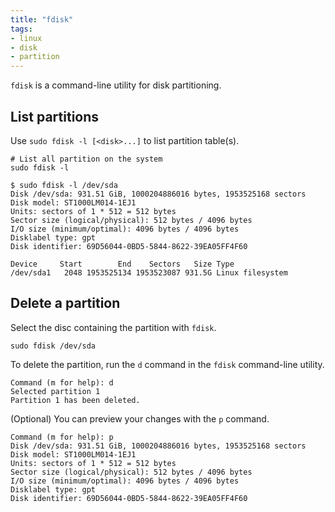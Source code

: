 ```yaml
---
title: "fdisk"
tags:
- linux
- disk
- partition
---
```


`fdisk` is a command-line utility for disk partitioning.
<!--more-->

## List partitions

Use `sudo fdisk -l [<disk>...]` to list partition table(s).

```shell
# List all partition on the system
sudo fdisk -l
```

```shell
$ sudo fdisk -l /dev/sda
Disk /dev/sda: 931.51 GiB, 1000204886016 bytes, 1953525168 sectors
Disk model: ST1000LM014-1EJ1
Units: sectors of 1 * 512 = 512 bytes
Sector size (logical/physical): 512 bytes / 4096 bytes
I/O size (minimum/optimal): 4096 bytes / 4096 bytes
Disklabel type: gpt
Disk identifier: 69D56044-0BD5-5844-8622-39EA05FF4F60

Device     Start        End    Sectors   Size Type
/dev/sda1   2048 1953525134 1953523087 931.5G Linux filesystem
```

## Delete a partition

Select the disc containing the partition with `fdisk`.
```shell
sudo fdisk /dev/sda
```

To delete the partition, run the `d` command in the `fdisk` command-line utility.
```shell
Command (m for help): d
Selected partition 1
Partition 1 has been deleted.
```

(Optional) You can preview your changes with the `p` command.
```shell
Command (m for help): p
Disk /dev/sda: 931.51 GiB, 1000204886016 bytes, 1953525168 sectors
Disk model: ST1000LM014-1EJ1
Units: sectors of 1 * 512 = 512 bytes
Sector size (logical/physical): 512 bytes / 4096 bytes
I/O size (minimum/optimal): 4096 bytes / 4096 bytes
Disklabel type: gpt
Disk identifier: 69D56044-0BD5-5844-8622-39EA05FF4F60
```